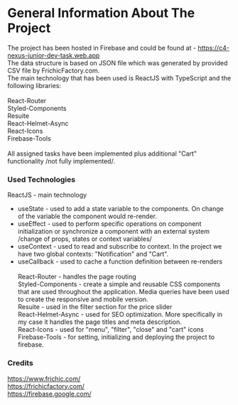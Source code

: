 # General Information About The Project

The project has been hosted in Firebase and could be found at - https://c4-nexus-junior-dev-task.web.app <br/>
The data structure is based on JSON file which was generated by provided CSV file by FrichicFactory.com. <br/>
The main technology that has been used is ReactJS with TypeScript and the following libraries: <br/><br/>
 React-Router<br/>
 Styled-Components<br/>
 Resuite <br/>
 React-Helmet-Async<br/> 
 React-Icons <br/>
 Firebase-Tools<br/>
<br/>
All assigned tasks have been implemented plus additional "Cart" functionality /not fully implemented/.
<br/>
### Used Technologies 
ReactJS - main technology<br/>
  - useState -  used to add a state variable to the components. On change of the variable the component would re-render.<br/>
  - useEffect - used to perform specific operations on component initialization or synchronize a component with an external system /change of props, states or context variables/<br/>
  - useContext - used to read and subscribe to context. In the project we have two global contexts: "Notification" and "Cart". <br/>
  - useCallback - used to cache a function definition between re-renders<br/><br/>
React-Router - handles the page routing<br/>
Styled-Components - create a simple and reusable CSS components that are used throughout the application. Media queries have been used to create the responsive and mobile version.<br/>
Resuite - used in the filter section for the price slider<br/>
React-Helmet-Async - used for SEO optimization. More specifically in my case it handles the page titles and meta description.<br/>
React-Icons - used for "menu", "filter", "close" and "cart" icons<br/>
Firebase-Tools - for setting, initializing and deploying the project to firebase.<br/>

### Credits
https://www.frichic.com/<br/>
https://frichicfactory.com/<br/>
https://firebase.google.com/<br/>
